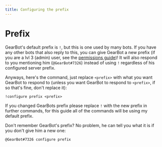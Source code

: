 ```yaml
---
title: Configuring the prefix
---
```

# Prefix
GearBot's default prefix is ``!``, but this is one used by many bots. If you have any other bots that also reply to this, you can give GearBot a new prefix (if you are a lvl 3 (admin) user, see the [permissions guide](../intro_permissions))!
It will also respond to you mentioning him (``@GearBot#7326``) instead of using ``!`` regardless of his configured server prefix.

Anyways, here's the command, just replace ``<prefix>`` with what you want GearBot to respond to (unless you want GearBot to respond to ``<prefix>``, if so that's fine, don't replace it):
```
!configure prefix <prefix>
``` 

If you changed GearBots prefix please replace ``!`` with the new prefix in further commands, for this guide all of the commands will be using my default prefix.

Don't remember GearBot's prefix? No problem, he can tell you what it is if you don't give him a new one:
```
@GearBot#7326 configure prefix
```
